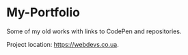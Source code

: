 # My-Portfolio

Some of my old works with links to CodePen and repositories.

Project location: https://webdevs.co.ua.

